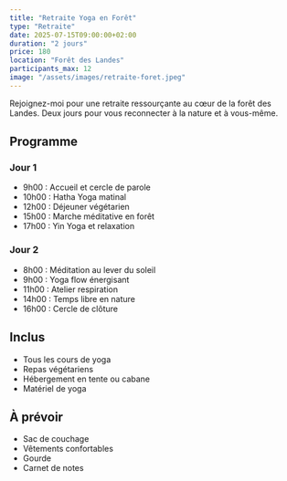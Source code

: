 ```yaml
---
title: "Retraite Yoga en Forêt"
type: "Retraite"
date: 2025-07-15T09:00:00+02:00
duration: "2 jours"
price: 180
location: "Forêt des Landes"
participants_max: 12
image: "/assets/images/retraite-foret.jpeg"
---
```


Rejoignez-moi pour une retraite ressourçante au cœur de la forêt des Landes. Deux jours pour vous reconnecter à la nature et à vous-même.

## Programme

### Jour 1
- 9h00 : Accueil et cercle de parole
- 10h00 : Hatha Yoga matinal
- 12h00 : Déjeuner végétarien
- 15h00 : Marche méditative en forêt
- 17h00 : Yin Yoga et relaxation

### Jour 2
- 8h00 : Méditation au lever du soleil
- 9h00 : Yoga flow énergisant
- 11h00 : Atelier respiration
- 14h00 : Temps libre en nature
- 16h00 : Cercle de clôture

## Inclus

- Tous les cours de yoga
- Repas végétariens
- Hébergement en tente ou cabane
- Matériel de yoga

## À prévoir

- Sac de couchage
- Vêtements confortables
- Gourde
- Carnet de notes
